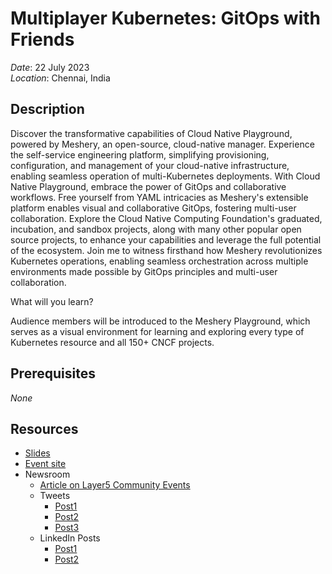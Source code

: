 # Multiplayer Kubernetes: GitOps with Friends

*Date*: 22 July 2023 <br>
*Location*: Chennai, India

## Description

Discover the transformative capabilities of Cloud Native Playground, powered by Meshery, an open-source, cloud-native manager. Experience the self-service engineering platform, simplifying provisioning, configuration, and management of your cloud-native infrastructure, enabling seamless operation of multi-Kubernetes deployments.
With Cloud Native Playground, embrace the power of GitOps and collaborative workflows. Free yourself from YAML intricacies as Meshery's extensible platform enables visual and collaborative GitOps, fostering multi-user collaboration. Explore the Cloud Native Computing Foundation's graduated, incubation, and sandbox projects, along with many other popular open source projects, to enhance your capabilities and leverage the full potential of the ecosystem.
Join me to witness firsthand how Meshery revolutionizes Kubernetes operations, enabling seamless orchestration across multiple environments made possible by GitOps principles and multi-user collaboration.

What will you learn?

Audience members will be introduced to the Meshery Playground, which serves as a visual environment for learning and exploring every type of Kubernetes resource and all 150+ CNCF projects.

## Prerequisites

*None*

## Resources

- [Slides](/kcds/multiplayer_kubernetes_gitops_with_friends/slides.pdf)
- [Event site](https://kcdchennai.in)
- Newsroom
  - [Article on Layer5 Community Events](https://layer5.io/community/events/kcd-chennai-2023)
  - Tweets
    - [Post1](https://twitter.com/theBeginner86/status/1682804709487149057?s=20)
    - [Post2](https://twitter.com/layer5/status/1681385884661186560?s=20)
    - [Post3](https://twitter.com/kcdchennai/status/1679760001500590080?s=20)
  - LinkedIn Posts
    - [Post1](https://www.linkedin.com/feed/update/urn:li:activity:7085540090768224256?utm_source=share&utm_medium=member_desktop)
    - [Post2](https://www.linkedin.com/feed/update/urn:li:activity:7088016101489475584?utm_source=share&utm_medium=member_desktop)
